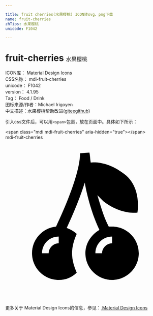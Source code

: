 ```yaml
---

title: fruit cherries(水果樱桃) ICON转svg、png下载
name: fruit-cherries
zhTips: 水果樱桃
unicode: F1042

---
```


# fruit-cherries  <small style="font-size: 60%;font-weight: 100">水果樱桃</small>


<div class="detail-page">
<p>
<span>
ICON库：
<span class="badge-secondary badge">Material Design Icons</span> 
</span>
<br/>
<span>
CSS名称：
<span class="badge-secondary badge">mdi-fruit-cherries</span> 
</span>
<br/>
<span>
unicode：
<span class="badge-secondary badge">F1042</span> 
</span>
<br/>
<span>
version：
<span class="badge-secondary badge">4.1.95</span> 
</span>
<br/>
<span>Tag：
<span class="badge-light badge">Food / Drink</span>
</span>
<br/>
<span>图标来源/作者：<span class="badge-light badge">Michael Irigoyen</span></span> 
<br/>
<span class="zh-detail">中文描述：<span class="badge-primary badge">水果樱桃</span><span class="help-link"><span>帮助改进</span>(<a href="https://gitee.com/liuwave/icon-helper/edit/master/json/material/fruit-cherries.json" target="_blank" rel="noopener noreferrer">gitee</a><a href="https://github.com/liuwave/icon-helper/edit/master/json/material/fruit-cherries.json" target="_blank" rel="noopener noreferrer">github</a></span>)</span><br/>
</p>
</div>
<div class="alert alert-dark">
  <i class="mdi mdi-fruit-cherries mdi-48px"></i>
  <i class="mdi mdi-fruit-cherries mdi-36px"></i>
  <i class="mdi mdi-fruit-cherries mdi-24px"></i>
  <i class="mdi mdi-fruit-cherries mdi-18px"></i>
</div>
<div>
  <p>引入css文件后，可以用<code>&lt;span&gt;</code>包裹，放在页面中。具体如下所示：    
  </p>
  <div class="alert alert-primary" style="font-size: 14px">
    &lt;span class="mdi mdi-fruit-cherries" aria-hidden="true"&gt;&lt;/span&gt;
    <copy-btn content='<span class="mdi mdi-fruit-cherries" aria-hidden="true"></span>'></copy-btn>
  </div>
  <div class="alert alert-secondary">
    <i class="mdi mdi-fruit-cherries"
    style="font-size: 24px"
    aria-hidden="true"></i> mdi-fruit-cherries
    <copy-btn content="mdi-fruit-cherries" btn-title="复制图标名称"></copy-btn>
  </div>
</div>
<div id="svg" class="svg-wrap">
<svg xmlns="http://www.w3.org/2000/svg" viewBox="0 0 24 24"><path d="M16 13H15.5C14.8 11.7 14.3 10 13.8 8.3L14.7 9.2C17.4 11.3 19.8 10.9 19.8 10.9S20.5 7.1 17.8 5.1C15.5 3.3 13.4 3.3 12.8 3.4C12.7 2.8 12.7 2.3 12.6 1.9L11.2 2C11.2 5.2 8.5 11.1 7.6 13C5.6 13.2 4 14.9 4 17C4 19.2 5.8 21 8 21C9.1 21 10 20.6 10.7 19.9C10.3 19 10 18 10 17S10.3 15 10.7 14.1C10.3 13.7 9.7 13.4 9.2 13.2C9.9 11.7 11.1 9 11.9 6.4C12.3 8.7 13.1 11.4 14.1 13.5C12.9 14.2 12 15.5 12 17C12 19.2 13.8 21 16 21S20 19.2 20 17 18.2 13 16 13M8 15.5C7.2 15.5 6.5 16.2 6.5 17H5.5C5.5 15.6 6.6 14.5 8 14.5V15.5M16 15.5C15.2 15.5 14.5 16.2 14.5 17H13.5C13.5 15.6 14.6 14.5 16 14.5V15.5Z" /></svg>
</div>
<detail full-name='mdi-fruit-cherries'></detail>
    
<div><p>更多关于 Material Design Icons的信息，参见：<a target="_blank" href="https://iconhelper.cn/material.html"> Material Design Icons</a>
</p></div>
